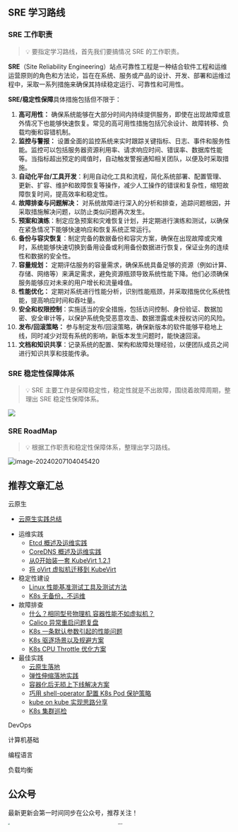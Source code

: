 ## SRE 学习路线

### SRE 工作职责

> 💡 要指定学习路线，首先我们要搞情况 SRE 的工作职责。

**SRE**（Site Reliability Engineering）站点可靠性工程是一种结合软件工程和运维运营原则的角色和方法论，旨在在系统、服务或产品的设计、开发、部署和运维过程中，采取一系列措施来确保其持续稳定运行、可靠性和可用性。

**SRE/稳定性保障**具体措施包括但不限于：

1. **高可用性：** 确保系统能够在大部分时间内持续提供服务，即使在出现故障或意外情况下也能够快速恢复。常见的高可用性措施包括冗余设计、故障转移、负载均衡和容错机制。
2. **监控与警报：** 设置全面的监控系统来实时跟踪关键指标、日志、事件和服务性能。监控可以包括服务器资源利用率、请求响应时间、错误率、数据库性能等。当指标超出预定的阈值时，自动触发警报通知相关团队，以便及时采取措施。
3. **自动化平台/工具开发**：利用自动化工具和流程，简化系统部署、配置管理、更新、扩容、维护和故障恢复等操作，减少人工操作的错误和复杂性，缩短故障恢复时间，提高效率和稳定性。
4. **故障排查与问题解决：** 对系统故障进行深入的分析和排查，追踪问题根因，并采取措施解决问题，以防止类似问题再次发生。
5. **预案和演练**：制定应急预案和灾难恢复计划，并定期进行演练和测试，以确保在紧急情况下能够快速响应和恢复系统正常运行。
6. **备份与容灾恢复**：制定完备的数据备份和容灾方案，确保在出现故障或灾难时，系统能够快速切换到备用设备或利用备份数据进行恢复，保证业务的连续性和数据的安全性。
7. **容量规划：** 定期评估服务的容量需求，确保系统具备足够的资源（例如计算、存储、网络等）来满足需求，避免资源瓶颈导致系统性能下降。他们必须确保服务能够应对未来的用户增长和流量峰值。
8. **性能优化：** 定期对系统进行性能分析，识别性能瓶颈，并采取措施优化系统性能，提高响应时间和吞吐量。
9. **安全和权限控制**：实施适当的安全措施，包括访问控制、身份验证、数据加密、安全审计等，以保护系统免受恶意攻击、数据泄露或未授权访问的风险。
10. **发布/回滚策略：** 参与制定发布/回滚策略，确保新版本的软件能够平稳地上线，同时减少对现有系统的影响，新版本发生问题时，能快速回滚。
11. **文档和知识共享**：记录系统的配置、架构和故障处理经验，以便团队成员之间进行知识共享和技能传承。

### SRE 稳定性保障体系

> 💡 SRE 主要工作是保障稳定性，稳定性就是不出故障，围绕着故障周期，整理出 SRE 稳定性保障体系。

 ![](https://clay-blog.oss-cn-shanghai.aliyuncs.com/img/sre.png)

### SRE RoadMap

> 💡 根据工作职责和稳定性保障体系，整理出学习路线。

![image-20240207104045420](https://clay-blog.oss-cn-shanghai.aliyuncs.com/img/image-20240207104045420.png)

## 推荐文章汇总

云原生

* [云原生实践总结](docs/cloudnative/)

- 运维实践
  - [Etcd 概述及运维实践](docs/cloudnative/install-ops/ops-books/etcd.md)
  - [CoreDNS 概述及运维实践](docs/cloudnative/install-ops/ops-books/coredns.md)
  - [从0开始装一套 KubeVirt 1.2.1](docs/cloudnative/install-ops/install-books/kubevirt-install.md)
  - [将 oVirt 虚拟机迁移到 KubeVirt](docs/cloudnative/install-ops/ops-books/ovirt-to-kubevirt.md)
- 稳定性建设
  - [Linux 性能基准测试工具及测试方法](docs/cloudnative//stability/benchmark/sysbench.md)
  - [K8s 无备份，不运维](docs/cloudnative/stability/dr-br/etcd-and-velero.md)
- 故障排查
  - [什么？相同型号物理机 容器性能不如虚拟机？](docs/cloudnative/troubleshooting/vm-vs-container-performance.md)
  - [Calico 异常重启问题复盘](docs/cloudnative/troubleshooting/calico-restart.md)
  - [K8s 一条默认参数引起的性能问题](docs/cloudnative/troubleshooting/enable-service-links.md)
  - [K8s 驱逐场景以及规避方案](docs/cloudnative/troubleshooting/k8s-eviction.md)
  - [K8s CPU Throttle 优化方案](docs/cloudnative/troubleshooting/cpu-burst.md)
- 最佳实践
  - [云原生落地](docs/cloudnative/best-practice/containerization.md)
  - [弹性伸缩落地实践](docs/cloudnative/best-practice/hpa.md)
  - [容器化后无损上下线解决方案](docs/cloudnative/best-practice/gracefully-up-down.md)
  - [巧用 shell-operator 配置 K8s Pod 保护策略](docs/cloudnative/best-practice/shell-operator-pdb.md)
  - [kube on kube 实现思路分享](docs/cloudnative/best-practice/kube-on-kube.md)
  - [K8s 集群巡检](docs/cloudnative/best-practice/k8s-scanner.md)

DevOps

计算机基础

编程语言

负载均衡

## 公众号

最新更新会第一时间同步在公众号，推荐关注！

<div style="text-align: center;">
    <img src="https://clay-blog.oss-cn-shanghai.aliyuncs.com/img/weixin.png" alt="weixin" style="zoom: 25%; margin: 0 auto; display: block;" />
</div>
